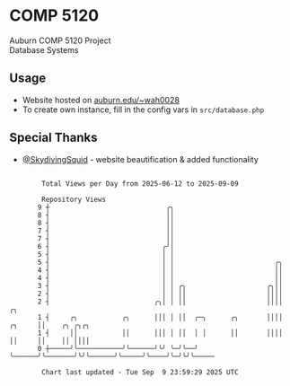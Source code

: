 # COMP 5120
Auburn COMP 5120 Project  
Database Systems

## Usage
- Website hosted on [auburn.edu/~wah0028](https://webhome.auburn.edu/~wah0028/)
- To create own instance, fill in the config vars in `src/database.php`

## Special Thanks
- [@SkydivingSquid](https://github.com/SkydivingSquid) - website beautification & added functionality

```

        Total Views per Day from 2025-06-12 to 2025-09-09

        Repository Views
       9 ┼                             ╭╮
       8 ┤                             ││
       8 ┤                             ││
       7 ┤                             ││
       7 ┤                             ││
       6 ┤                            ╭╯│
       5 ┤                            │ │
       5 ┤                            │ │                         ╭╮
       4 ┤                            │ │                         ││
       4 ┤                            │ │                         ││
       3 ┤                            │ │ ╭╮                    ╭╮││
       2 ┤                            │ │ ││                    ││││
       2 ┤                          ╭╮│ │ ││                    ││││             ╭╮
       1 ┤     ╭╮           ╭╮      │││ │ ││  ╭─╮      ╭╮       ││││      ╭╮     ││    ╭╮ ╭╮╭╮
       1 ┤     ││           ││      │││ │ ││  │ │      ││       ││││      ││     ││    ││ ││││
       0 ┼─────╯╰───────────╯╰──────╯╰╯ ╰─╯╰──╯ ╰──────╯╰───────╯╰╯╰──────╯╰─────╯╰────╯╰─╯╰╯╰─────

        Chart last updated - Tue Sep  9 23:59:29 2025 UTC
        
```
